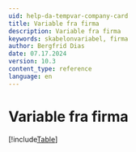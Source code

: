 ```yaml
---
uid: help-da-tempvar-company-card
title: Variable fra firma
description: Variable fra firma
keywords: skabelonvariabel, firma
author: Bergfrid Dias
date: 07.17.2024
version: 10.3
content_type: reference
language: en
---
```


# Variable fra firma

[!include[Table](../../../../../common/includes/variable/table-company.md)]
